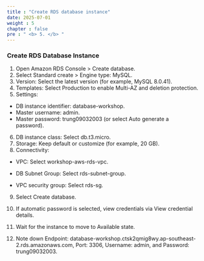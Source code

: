 ```yaml
---
title : "Create RDS database instance"
date: 2025-07-01
weight : 5
chapter : false
pre : " <b> 5. </b> "
---
```


### Create RDS Database Instance
1. Open Amazon RDS Console > Create database.
2. Select Standard create > Engine type: MySQL.
3. Version: Select the latest version (for example, MySQL 8.0.41).
4. Templates: Select Production to enable Multi-AZ and deletion protection.
5. Settings:
- DB instance identifier: database-workshop.
- Master username: admin.
- Master password: trung09032003 (or select Auto generate a password).
6. DB instance class: Select db.t3.micro.
7. Storage: Keep default or customize (for example, 20 GB).
8. Connectivity:

- VPC: Select workshop-aws-rds-vpc.

- DB Subnet Group: Select rds-subnet-group.

- VPC security group: Select rds-sg.

9. Select Create database.

10. If automatic password is selected, view credentials via View credential details.

11. Wait for the instance to move to Available state.

12. Note down Endpoint: database-workshop.ctsk2qmig8wy.ap-southeast-2.rds.amazonaws.com, Port: 3306, Username: admin, and Password: trung09032003.